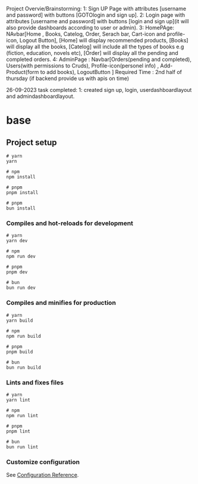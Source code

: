 Project Overvie/Brainstorming:
1: Sign UP Page with attributes [username and password] with buttons [GOTOlogin and sign up].
2: Login page with attributes [username and password] with buttons [login and sign up](it will also provide dashboards according to user or admin).
3: HomePAge: NAvbar[Home , Books, Catelog, Order, Serach bar, Cart-icon and profile-icon, Logout Button], [Home] will display recommended products, [Books] will display all the books, [Catelog] will include all the types of books e.g (fiction, education, novels etc), [Order] will display all the pending and completed orders.
4: AdminPage : Navbar[Orders(pending and completed), Users(with permissions to Cruds), Profile-icon(personel info) , Add-Product(form to add books), LogoutButton ] 
Required Time : 2nd half of thursday (if backend provide us with apis on time)

26-09-2023 task completed:
1: created sign up, login, userdashboardlayout and admindashboardlayout.













# base

## Project setup

```
# yarn
yarn

# npm
npm install

# pnpm
pnpm install

# pnpm
bun install
```

### Compiles and hot-reloads for development

```
# yarn
yarn dev

# npm
npm run dev

# pnpm
pnpm dev

# bun
bun run dev
```

### Compiles and minifies for production

```
# yarn
yarn build

# npm
npm run build

# pnpm
pnpm build

# bun
bun run build
```

### Lints and fixes files

```
# yarn
yarn lint

# npm
npm run lint

# pnpm
pnpm lint

# bun
bun run lint
```

### Customize configuration

See [Configuration Reference](https://vitejs.dev/config/).
